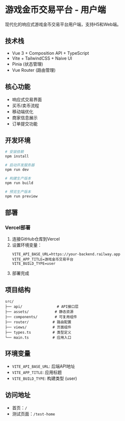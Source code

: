 # 游戏金币交易平台 - 用户端

现代化的响应式游戏金币交易平台用户端，支持H5和Web端。

## 技术栈

- Vue 3 + Composition API + TypeScript
- Vite + TailwindCSS + Naive UI
- Pinia (状态管理)
- Vue Router (路由管理)

## 核心功能

- 响应式交易界面
- 买币/卖币流程
- 移动端优化
- 商家信息展示
- 订单提交功能

## 开发环境

```bash
# 安装依赖
npm install

# 启动开发服务器
npm run dev

# 构建生产版本
npm run build

# 预览生产版本
npm run preview
```

## 部署

### Vercel部署

1. 连接GitHub仓库到Vercel
2. 设置环境变量：
   ```
   VITE_API_BASE_URL=https://your-backend.railway.app
   VITE_APP_TITLE=游戏金币交易平台
   VITE_BUILD_TYPE=user
   ```
3. 部署完成

## 项目结构

```
src/
├── api/                # API接口层
├── assets/            # 静态资源
├── components/        # 可复用组件
├── router/           # 路由配置
├── views/            # 页面组件
├── types.ts          # 类型定义
└── main.ts           # 应用入口
```

## 环境变量

- `VITE_API_BASE_URL`: 后端API地址
- `VITE_APP_TITLE`: 应用标题
- `VITE_BUILD_TYPE`: 构建类型 (user)

## 访问地址

- 首页：`/`
- 测试页面：`/test-home`
